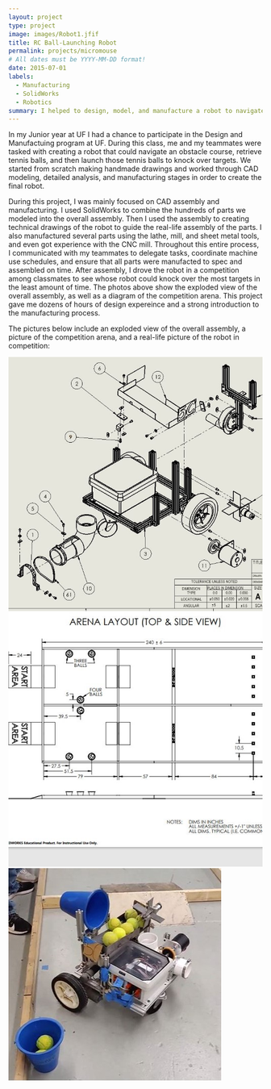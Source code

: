 ```yaml
---
layout: project
type: project
image: images/Robot1.jfif
title: RC Ball-Launching Robot
permalink: projects/micromouse
# All dates must be YYYY-MM-DD format!
date: 2015-07-01
labels:
  - Manufacturing
  - SolidWorks
  - Robotics
summary: I helped to design, model, and manufacture a robot to navigate an obstacle course
---
```



In my Junior year at UF I had a chance to participate in the Design and Manufactuing program at UF. During this class, me and my teammates were tasked with creating a robot that could navigate an obstacle course, retrieve tennis balls, and then launch those tennis balls to knock over targets. We started from scratch making handmade drawings and worked through CAD modeling, detailed analysis, and manufacturing stages in order to create the final robot. 

During this project, I was mainly focused on CAD assembly and manufacturing. I used SolidWorks to combine the hundreds of parts we modeled into the overall assembly. Then I used the assembly to creating technical drawings of the robot to guide the real-life assembly of the parts. I also manufactured several parts using the lathe, mill, and sheet metal tools, and even got experience with the CNC mill. Throughout this entire process, I communicated with my teammates to delegate tasks, coordinate machine use schedules, and ensure that all parts were manufacted to spec and assembled on time. After assembly, I drove the robot in a competition among classmates to see whose robot could knock over the most targets in the least amount of time. The photos above show the exploded view of the overall assembly, as well as a diagram of the competition arena. This project gave me dozens of hours of design expereince and a strong introduction to the manufacturing process.

The pictures below include an exploded view of the overall assembly, a picture of the competition arena, and a real-life picture of the robot in competition:

<div class="ui small rounded images">
  <img class="ui image" src="../images/robotdrawww.jpg">
  <img class="ui image" src="../images/arena.JPG">
  <img class="ui image" src="../images/Robot1.jfif">
</div>


